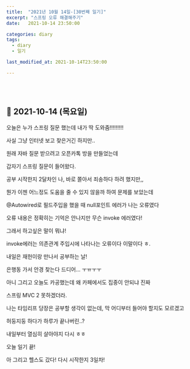 ```yaml
---
title:  "2021년 10월 14일-[30번째 일기]"
excerpt: "스프링 오류 해결해주기"
date:   2021-10-14 23:50:00 

categories: diary
tags:
  - diary
  - 일기

last_modified_at: 2021-10-14T23:50:00

---
```


<br/>

<br/>

## 🧾 2021-10-14 (목요일)

오늘은 누가 스프링 질문 했는데 내가 딱 도와줌!!!!!!!!!

사실 그냥 인터넷 보고 찾은거긴 하지만..

원래 자바 질문 받으려고 오픈카톡 방을 만들었는데

갑자기 스프링 질문이 들어왔다.

공부 시작한지 2달차인 나, 바로 쫄아서 죄송하다 하려 했지만,,

뭔가 이젠 어느정도 도움을 줄 수 있지 않을까 하여 문제를 보았는데

@Autowired로 필드주입을 했을 때 null포인트 에러가 나는 오류였다

오류 내용은 정확히는 기억은 안나지만 무슨 invoke 에러였다!

그래서 하고싶은 말이 뭐냐!

invoke에러는 의존관계 주입시에 나타나는 오류이다 이말이다 ㅎ.

내일은 재헌이랑 만나서 공부하는 날!

은행동 가서 안경 찾는다 드디어... ㅜㅠㅜㅜ

아니 그리고 오늘도 카공했는데 왜 카페에서도 집중이 안되냐 진짜

스프링 MVC 2 못하겠더라.

나는 타임리프 당장은 공부할 생각이 없는데, 막 어디부터 들어야 할지도 모르겠고

허둥지둥 하다가 하루가 끝나버린..?

내일부터 열심히 살아야지 다시 ㅎㅎ

오늘 일기 끝!

아 그리고 헬스도 갔다! 다시 시작한지 3일차!